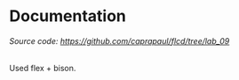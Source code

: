 # Documentation

###### Source code: https://github.com/caprapaul/flcd/tree/lab_09

Used flex + bison.
